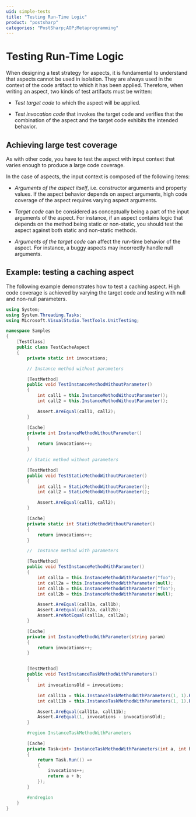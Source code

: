 ```yaml
---
uid: simple-tests
title: "Testing Run-Time Logic"
product: "postsharp"
categories: "PostSharp;AOP;Metaprogramming"
---
```

# Testing Run-Time Logic

When designing a test strategy for aspects, it is fundamental to understand that aspects cannot be used in isolation. They are always used in the context of the code artifact to which it has been applied. Therefore, when writing an aspect, two kinds of test artifacts must be written:

* *Test target code* to which the aspect will be applied. 

* *Test invocation code* that invokes the target code and verifies that the combination of the aspect and the target code exhibits the intended behavior. 


## Achieving large test coverage

As with other code, you have to test the aspect with input context that varies enough to produce a large code coverage.

In the case of aspects, the input context is composed of the following items:

* *Arguments of the aspect itself*, i.e. constructor arguments and property values. If the aspect behavior depends on aspect arguments, high code coverage of the aspect requires varying aspect arguments. 

* *Target code* can be considered as conceptually being a part of the input arguments of the aspect. For instance, if an aspect contains logic that depends on the method being static or non-static, you should test the aspect against both static and non-static methods. 

* *Arguments of the target code* can affect the run-time behavior of the aspect. For instance, a buggy aspects may incorrectly handle null arguments. 


## Example: testing a caching aspect

The following example demonstrates how to test a caching aspect. High code coverage is achieved by varying the target code and testing with null and non-null parameters.

```csharp
using System;
using System.Threading.Tasks;
using Microsoft.VisualStudio.TestTools.UnitTesting;

namespace Samples
{
    [TestClass]
    public class TestCacheAspect
    {
        private static int invocations;

        // Instance method without parameters

        [TestMethod]
        public void TestInstanceMethodWithoutParameter()
        {
            int call1 = this.InstanceMethodWithoutParameter();
            int call2 = this.InstanceMethodWithoutParameter();

            Assert.AreEqual(call1, call2);
        }

        [Cache]
        private int InstanceMethodWithoutParameter()
        {
            return invocations++;
        }

        // Static method without parameters

        [TestMethod]
        public void TestStaticMethodWithoutParameter()
        {
            int call1 = StaticMethodWithoutParameter();
            int call2 = StaticMethodWithoutParameter();

            Assert.AreEqual(call1, call2);
        }

        [Cache]
        private static int StaticMethodWithoutParameter()
        {
            return invocations++;
        }

        //  Instance method with parameters

        [TestMethod]
        public void TestInstanceMethodWithParameter()
        {
            int call1a = this.InstanceMethodWithParameter("foo");
            int call2a = this.InstanceMethodWithParameter(null);
            int call1b = this.InstanceMethodWithParameter("foo");
            int call2b = this.InstanceMethodWithParameter(null);

            Assert.AreEqual(call1a, call1b);
            Assert.AreEqual(call2a, call2b);
            Assert.AreNotEqual(call1a, call2a);
        }

        [Cache]
        private int InstanceMethodWithParameter(string param)
        {
            return invocations++;
        }


        [TestMethod]
        public void TestInstanceTaskMethodWithParameters()
        {
            int invocationsOld = invocations;

            int call11a = this.InstanceTaskMethodWithParameters(1, 1).Result;
            int call11b = this.InstanceTaskMethodWithParameters(1, 1).Result;

            Assert.AreEqual(call11a, call11b);
            Assert.AreEqual(1, invocations - invocationsOld);
        }

        #region InstanceTaskMethodWithParameters

        [Cache]
        private Task<int> InstanceTaskMethodWithParameters(int a, int b)
        {
            return Task.Run(() =>
            {
                invocations++;
                return a + b;
            });
        }

        #endregion
    }
}
```

